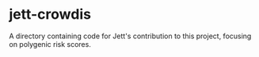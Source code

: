 # jett-crowdis

A directory containing code for Jett's contribution to this project, focusing on polygenic risk scores.